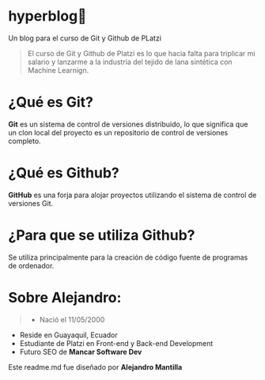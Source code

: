 # hyperblog💚
Un blog para el curso de Git y Github de PLatzi
> El curso de Git y Github de Platzi es lo que hacia falta para triplicar mi salario y lanzarme a la industría del tejido de lana sintética con Machine Learnign.

# ¿Qué es Git?
**Git** es un sistema de control de versiones distribuido, lo que significa que un clon local del proyecto es un repositorio de control de versiones completo.

# ¿Qué es Github?
**GitHub** es una forja para alojar proyectos utilizando el sistema de control de versiones Git.

# ¿Para que se utiliza Github?
Se utiliza principalmente para la creación de código fuente de programas de ordenador.

# Sobre Alejandro:
> * Nació el 11/05/2000
* Reside en Guayaquil, Ecuador
* Estudiante de Platzi en Front-end y Back-end Development
* Futuro SEO de **Mancar Software Dev**

Este readme.md fue diseñado por **Alejandro Mantilla**
